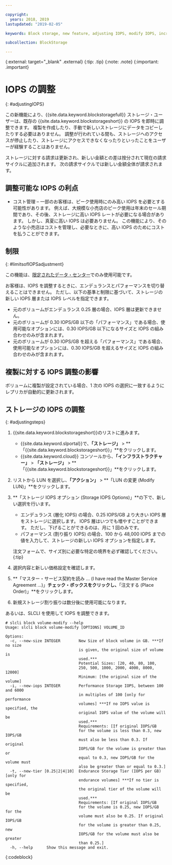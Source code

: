 ```yaml
---

copyright:
  years: 2018, 2019
lastupdated: "2019-02-05"

keywords: Block storage, new feature, adjusting IOPS, modify IOPS, increase IOPS, decrease IOPS,

subcollection: BlockStorage

---
```

{:external: target="_blank" .external}
{:tip: .tip}
{:note: .note}
{:important: .important}

# IOPS の調整
{: #adjustingIOPS}

この新機能により、{{site.data.keyword.blockstoragefull}} ストレージ・ユーザーは、既存の {{site.data.keyword.blockstorageshort}} の IOPS を即時に調整できます。 複製を作成したり、手動で新しいストレージにデータをコピーしたりする必要はありません。 調整が行われている間も、ストレージへのアクセスが停止したり、ストレージにアクセスできなくなったりといったことをユーザーが経験することはありません。

ストレージに対する請求は更新され、新しい金額との差は按分されて現在の請求サイクルに追加されます。 次の請求サイクルでは新しい金額全体が請求されます。


## 調整可能な IOPS の利点

- コスト管理 – 一部のお客様は、ピーク使用時にのみ高い IOPS を必要とする可能性があります。 例えば、大規模な小売店のピーク使用は年末のセール期間であり、その後、ストレージに高い IOPS レートが必要になる場合があります。 しかし、真夏に高い IOPS は必要ありません。 この機能により、そのような小売店はコストを管理し、必要なときに、高い IOPS のためにコストを払うことができます。

## 制限
{: #limitsofIOPSadjustment}

この機能は、[限定されたデータ・センター](/docs/infrastructure/BlockStorage?topic=BlockStorage-news)でのみ使用可能です。

お客様は、IOPS を調整するときに、エンデュランスとパフォーマンスを切り替えることはできません。 ただし、以下の基準と制限に基づいて、ストレージの新しい IOPS 層または IOPS レベルを指定できます。

- 元のボリュームがエンデュランス 0.25 層の場合、IOPS 層は更新できません。
- 元のボリュームが 0.30 IOPS/GB 以下の「パフォーマンス」である場合、使用可能なオプションには、0.30 IOPS/GB 以下になるサイズと IOPS の組み合わせのみが含まれます。
- 元のボリュームが 0.30 IOPS/GB を超える「パフォーマンス」である場合、使用可能なオプションには、0.30 IOPS/GB を超えるサイズと IOPS の組み合わせのみが含まれます。

## 複製に対する IOPS 調整の影響

ボリュームに複製が設定されている場合、1 次の IOPS の選択に一致するようにレプリカが自動的に更新されます。

## ストレージの IOPS の調整
{: #adjustingsteps}

1. {{site.data.keyword.blockstorageshort}}のリストに進みます。
   - {{site.data.keyword.slportal}}で、**「ストレージ」** > **「{{site.data.keyword.blockstorageshort}}」**をクリックします。
   - {{site.data.keyword.cloud}} コンソールから、**「インフラストラクチャー」** > **「ストレージ」** > **「{{site.data.keyword.blockstorageshort}}」**をクリックします。
2. リストから LUN を選択し、**「アクション」** > **「LUN の変更 (Modify LUN)」**をクリックします。
3. **「ストレージ IOPS オプション (Storage IOPS Options)」**の下で、新しい選択を行います。
    - エンデュランス (層化 IOPS) の場合、0.25 IOPS/GB より大きい IOPS 層をストレージに選択します。 IOPS 層はいつでも増やすことができます。 ただし、下げることができるのは、月に 1 回のみです。
    - パフォーマンス (割り振り IOPS) の場合、100 から 48,000 IOPS までの値を入力して、ストレージの新しい IOPS オプションを指定します。

    注文フォームで、サイズ別に必要な特定の境界を必ず確認してください。
    {:tip}
4. 選択内容と新しい価格設定を確認します。
5. **「マスター・サービス契約を読み ... (I have read the Master Service Agreement ...)」**チェック・ボックスをクリックし、**「注文する (Place Order)」**をクリックします。
6. 新規ストレージ割り振りは数分後に使用可能になります。


あるいは、SLCLI を使用して IOPS を調整できます。
```
# slcli block volume-modify --help
Usage: slcli block volume-modify [OPTIONS] VOLUME_ID

Options:
  -c, --new-size INTEGER        New Size of block volume in GB. ***If no size
                                is given, the original size of volume is
                                used.***
                                Potential Sizes: [20, 40, 80, 100,
                                250, 500, 1000, 2000, 4000, 8000, 12000]
                                Minimum: [the original size of the volume]
  -i, --new-iops INTEGER        Performance Storage IOPS, between 100 and 6000
                                in multiples of 100 [only for performance
                                volumes] ***If no IOPS value is specified, the
                                original IOPS value of the volume will be
                                used.***
                                Requirements: [If original IOPS/GB
                                for the volume is less than 0.3, new IOPS/GB
                                must also be less than 0.3. If original
                                IOPS/GB for the volume is greater than or
                                equal to 0.3, new IOPS/GB for the volume must
                                also be greater than or equal to 0.3.]
  -t, --new-tier [0.25|2|4|10]  Endurance Storage Tier (IOPS per GB) [only for
                                endurance volumes] ***If no tier is specified,
                                the original tier of the volume will be
                                used.***
                                Requirements: [If original IOPS/GB
                                for the volume is 0.25, new IOPS/GB for the
                                volume must also be 0.25. If original IOPS/GB
                                for the volume is greater than 0.25, new
                                IOPS/GB for the volume must also be greater
                                than 0.25.]
  -h, --help      Show this message and exit.
```
{:codeblock}
